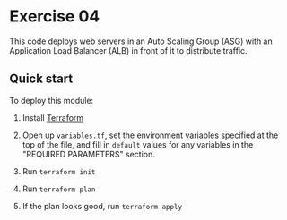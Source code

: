 # Exercise 04

This code deploys web servers in an Auto Scaling Group (ASG) with an Application Load Balancer (ALB) in front of it
to distribute traffic.



## Quick start


To deploy this module:

1. Install [Terraform](https://www.terraform.io/)

1. Open up `variables.tf`, set the environment variables specified at the top of the file, and fill in `default` values for
   any variables in the "REQUIRED PARAMETERS" section.

1. Run `terraform init`

1. Run `terraform plan`

1. If the plan looks good, run `terraform apply`
